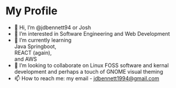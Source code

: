 # My Profile
- 👋 Hi, I’m @jdbennett94 or Josh 
- 👀 I’m interested in Software Engineering and Web Development 
- 🌱 I’m currently learning  
Java Springboot,  
REACT (again),  
and AWS
- 💞️ I’m looking to collaborate on Linux FOSS software and kernal development and perhaps a touch of GNOME visual theming  
- 📫 How to reach me: my email - jdbennett1994@gmail.com

<!---
jdbennett94/jdbennett94 is a ✨ special ✨ repository because its `README.md` (this file) appears on your GitHub profile.
You can click the Preview link to take a look at your changes.
--->
